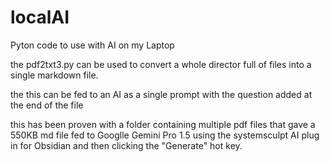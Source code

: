 # localAI
Pyton code to use with AI on my Laptop

the pdf2txt3.py can be used to convert a whole director full of files into a single markdown file.

the this can be fed to an AI as a single prompt with the question added at the end of the file

this has been proven with a folder containing multiple pdf files that gave a 550KB md file fed to Googlle Gemini Pro 1.5 using the systemsculpt AI plug in for Obsidian and then clicking the "Generate" hot key.
